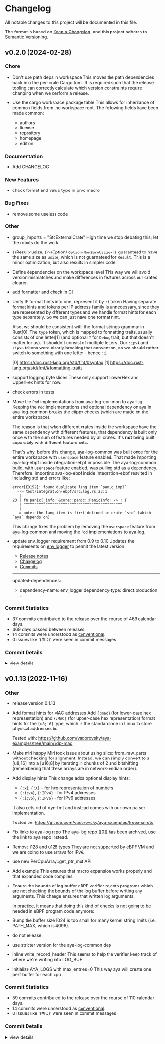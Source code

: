 # Changelog

All notable changes to this project will be documented in this file.

The format is based on [Keep a Changelog](https://keepachangelog.com/en/1.0.0/),
and this project adheres to [Semantic Versioning](https://semver.org/spec/v2.0.0.html).

## v0.2.0 (2024-02-28)

<csr-id-13b1fc63ef2ae083ba03ce9de24cb4f31f989d21/>
<csr-id-b3e7ef741c5b8d09fc7dc8302576f8174be75ff4/>
<csr-id-d16e607fd4b6258b516913071fdacafeb2bbbff9/>
<csr-id-ca3f70b16a705bf26d2ccc7ce754de403be36223/>
<csr-id-96fa08bd82233268154edf30b106876f5a4f0e30/>
<csr-id-c8bf646ef098a00bc5c6e1cb5ae35ffa6fb5eac5/>
<csr-id-84e5e2894f226f4b2c7cb637a6f44d5773b927e6/>
<csr-id-d9f966ec9e49f4439710559cac852bde62810975/>
<csr-id-e4537e389ad7ac6f09fc89349444e37fe01e4af4/>
<csr-id-5603d7248a51a16233c249b645e30ea3f6804744/>
<csr-id-1c8088b16cc255fc188b0b9a84b550a5c50a9003/>

### Chore

- <csr-id-13b1fc63ef2ae083ba03ce9de24cb4f31f989d21/> Don't use path deps in workspace
  This moves the path dependencies back into the per-crate Cargo.toml.
  It is required such that the release tooling can correctly calculate
  which version constraints require changing when we perform a release.
- <csr-id-b3e7ef741c5b8d09fc7dc8302576f8174be75ff4/> Use the cargo workspace package table
  This allows for inheritance of common fields from the workspace root.
  The following fields have been made common:

  - authors
  - license
  - repository
  - homepage
  - edition

### Documentation

- <csr-id-9abb7160e51dd18c509049b1371acd96515d8f04/> Add CHANGELOG

### New Features

- <csr-id-0970300d1f5659622fa55a18dd7681c608d75b0f/> check format and value type in proc macro

### Bug Fixes

- <csr-id-d999a95b410df79e1d9f6c27462e19a2cede06c2/> remove some useless code

### Other

- <csr-id-d16e607fd4b6258b516913071fdacafeb2bbbff9/> group_imports = "StdExternalCrate"
  High time we stop debating this; let the robots do the work.
- <csr-id-ca3f70b16a705bf26d2ccc7ce754de403be36223/> s/Result<usize, ()>/Option<NonZeroUsize>/
  `Option<NonZeroUsize>` is guaranteed to have the same size as `usize`,
  which is not guarnateed for `Result`. This is a minor optimization, but
  also results in simpler code.
- <csr-id-96fa08bd82233268154edf30b106876f5a4f0e30/> Define dependencies on the workspace level
  This way we will avoid version mismatches and make differences in
  features across our crates clearer.
- <csr-id-c8bf646ef098a00bc5c6e1cb5ae35ffa6fb5eac5/> add formatter and check in CI
- <csr-id-84e5e2894f226f4b2c7cb637a6f44d5773b927e6/> Unify IP format hints into one, repsesent it by `:i` token
  Having separate format hints and tokens per IP address family is
  unnecessary, since they are represented by different types and we handle
  format hints for each type separately. So we can just have one format
  hint.

  Also, we should be consistent with the format strings grammar in
  Rust[0]. The `type` token, which is mapped to formatting traits, usually
  consists of one letter[1] (and optional `?` for `Debug` trait, but that
  doesn't matter for us). It shouldn't consist of multiple letters. Our
  `:ipv4` and `:ipv6` tokens were clearly breaking that convention, so we
  should rather switch to something with one letter - hence `:i`.

  [0] https://doc.rust-lang.org/std/fmt/#syntax
  [1] https://doc.rust-lang.org/std/fmt/#formatting-traits

- <csr-id-d9f966ec9e49f4439710559cac852bde62810975/> support logging byte slices
  These only support LowerHex and UpperHex hints for now.
- <csr-id-e4537e389ad7ac6f09fc89349444e37fe01e4af4/> check errors in tests
- <csr-id-5603d7248a51a16233c249b645e30ea3f6804744/> Move the `Pod` implementations from aya-log-common to aya-log
  Keeping the `Pod` implementations and optional dependency on aya in
  aya-log-common breaks the clippy checks (which are made on the entire
  workspace).

  The reason is that when different crates inside the workspace have the
  same dependency with different features, that dependency is built only
  once with the sum of features needed by all crates. It's **not** being
  built separately with different feature sets.

  That's why, before this change, aya-log-common was built once for the
  entire workspace with `userspace` feature enabled. That made importing
  aya-log-ebpf inside integration-ebpf impossible. The aya-log-common
  build, with `userspace` feature enabled, was pulling std as a
  dependency. Therefore, importing aya-log-ebpf inside integration-ebpf
  resulted in including std and errors like:

  ```
  error[E0152]: found duplicate lang item `panic_impl`
    --> test/integration-ebpf/src/log.rs:23:1
     |
  23 | fn panic(_info: &core::panic::PanicInfo) -> ! {
     | ^^^^^^^^^^^^^^^^^^^^^^^^^^^^^^^^^^^^^^^^^^^^^
     |
     = note: the lang item is first defined in crate `std` (which `aya` depends on)
  ```

  This change fixes the problem by removing the `userspace` feature from
  aya-log-common and moving the `Pod` implementations to aya-log.

- <csr-id-1c8088b16cc255fc188b0b9a84b550a5c50a9003/> update env_logger requirement from 0.9 to 0.10
  Updates the requirements on [env_logger](https://github.com/rust-cli/env_logger) to permit the latest version.

  - [Release notes](https://github.com/rust-cli/env_logger/releases)
  - [Changelog](https://github.com/rust-cli/env_logger/blob/main/CHANGELOG.md)
  - [Commits](https://github.com/rust-cli/env_logger/compare/v0.9.0...v0.10.0)

  ***

  updated-dependencies:

  - dependency-name: env_logger
    dependency-type: direct:production
    ...

### Commit Statistics

<csr-read-only-do-not-edit/>

- 37 commits contributed to the release over the course of 469 calendar days.
- 469 days passed between releases.
- 14 commits were understood as [conventional](https://www.conventionalcommits.org).
- 0 issues like '(#ID)' were seen in commit messages

### Commit Details

<csr-read-only-do-not-edit/>

<details><summary>view details</summary>

- **Uncategorized** - Add CHANGELOG ([`9abb716`](https://github.com/aya-rs/aya/commit/9abb7160e51dd18c509049b1371acd96515d8f04)) - Release aya-log-common v0.1.14, aya-log v0.2.0 ([`c22a696`](https://github.com/aya-rs/aya/commit/c22a6963d44befb5591d4b21c09767c43935cb54)) - Release aya-obj v0.1.0, aya v0.12.0, safety bump aya-log v0.2.0 ([`0e99fa0`](https://github.com/aya-rs/aya/commit/0e99fa0f340b2fb2e0da3b330aa6555322a77eec)) - Don't use path deps in workspace ([`13b1fc6`](https://github.com/aya-rs/aya/commit/13b1fc63ef2ae083ba03ce9de24cb4f31f989d21)) - Merge pull request #882 from dave-tucker/metadata ([`0fadd69`](https://github.com/aya-rs/aya/commit/0fadd695377b8a3f0d9a3af3bc8140f0f1bed8d2)) - Use the cargo workspace package table ([`b3e7ef7`](https://github.com/aya-rs/aya/commit/b3e7ef741c5b8d09fc7dc8302576f8174be75ff4)) - Appease rustc dead_code lint ([`963dd13`](https://github.com/aya-rs/aya/commit/963dd1321925c95f80c8a2bf656b88a39497ca01)) - Merge pull request #797 from aya-rs/rustfmt-group-imports ([`373fb7b`](https://github.com/aya-rs/aya/commit/373fb7bf06ba80ee4c120d8c112f5e810204c472)) - Group_imports = "StdExternalCrate" ([`d16e607`](https://github.com/aya-rs/aya/commit/d16e607fd4b6258b516913071fdacafeb2bbbff9)) - Merge pull request #736 from aya-rs/logging-better ([`45df251`](https://github.com/aya-rs/aya/commit/45df2519b60613310e8827fbb4076f60c393c3bb)) - Merge pull request #735 from aya-rs/log-option-not-result ([`ecf0dd9`](https://github.com/aya-rs/aya/commit/ecf0dd973985bd442978b202d0fd6f75647cdda3)) - S/Result<usize, ()>/Option<NonZeroUsize>/ ([`ca3f70b`](https://github.com/aya-rs/aya/commit/ca3f70b16a705bf26d2ccc7ce754de403be36223)) - Remove pointless DefaultLogger ([`00d265c`](https://github.com/aya-rs/aya/commit/00d265c51b69e672457502593fbc63d0ac953e27)) - Merge pull request #667 from vadorovsky/workspace-dependencies ([`f554d42`](https://github.com/aya-rs/aya/commit/f554d421053bc34266afbf8e00b28705ab4b41d2)) - Define dependencies on the workspace level ([`96fa08b`](https://github.com/aya-rs/aya/commit/96fa08bd82233268154edf30b106876f5a4f0e30)) - Merge pull request #666 from aya-rs/toml-fmt ([`dc3b0b8`](https://github.com/aya-rs/aya/commit/dc3b0b87308fdac5ff8f472de9a5e849b52d9fee)) - Add formatter and check in CI ([`c8bf646`](https://github.com/aya-rs/aya/commit/c8bf646ef098a00bc5c6e1cb5ae35ffa6fb5eac5)) - Merge pull request #650 from aya-rs/test-cleanup ([`61608e6`](https://github.com/aya-rs/aya/commit/61608e64583f9dc599eef9b8db098f38a765b285)) - Remove "async" feature ([`fa91fb4`](https://github.com/aya-rs/aya/commit/fa91fb4f59be3505664f8088b6e3e8da2c372253)) - Unify IP format hints into one, repsesent it by `:i` token ([`84e5e28`](https://github.com/aya-rs/aya/commit/84e5e2894f226f4b2c7cb637a6f44d5773b927e6)) - Remove some useless code ([`d999a95`](https://github.com/aya-rs/aya/commit/d999a95b410df79e1d9f6c27462e19a2cede06c2)) - Check format and value type in proc macro ([`0970300`](https://github.com/aya-rs/aya/commit/0970300d1f5659622fa55a18dd7681c608d75b0f)) - Merge pull request #585 from probulate/tag-len-value ([`5165bf2`](https://github.com/aya-rs/aya/commit/5165bf2f99cdc228122bdab505c2059723e95a9f)) - Support logging byte slices ([`d9f966e`](https://github.com/aya-rs/aya/commit/d9f966ec9e49f4439710559cac852bde62810975)) - Aya-log, aya-log-common: economize bytes ([`a4a69a6`](https://github.com/aya-rs/aya/commit/a4a69a6bcfe87d3c066f2cc341b74039f53dcc9e)) - Check errors in tests ([`e4537e3`](https://github.com/aya-rs/aya/commit/e4537e389ad7ac6f09fc89349444e37fe01e4af4)) - Aya-log, aya-log-common: Remove duplicate struct ([`490d7d5`](https://github.com/aya-rs/aya/commit/490d7d587ad90b899aff2a30d65db8641ceb32df)) - Merge pull request #591 from vadorovsky/aya-log-impl-pod ([`3d3ce8b`](https://github.com/aya-rs/aya/commit/3d3ce8bfa2eff19706cc3d8e5f0ce9e81a520a78)) - Move the `Pod` implementations from aya-log-common to aya-log ([`5603d72`](https://github.com/aya-rs/aya/commit/5603d7248a51a16233c249b645e30ea3f6804744)) - Merge pull request #484 from vadorovsky/update-tokio ([`bea0e83`](https://github.com/aya-rs/aya/commit/bea0e83512cc6d45b3e4fb5c3f62432c434139b7)) - Update Tokio and inventory ([`dad75f4`](https://github.com/aya-rs/aya/commit/dad75f45ac357e86eebc92c4f95f6dd4e43d8496)) - Don't panic in init when bpf programs don't log ([`12927cf`](https://github.com/aya-rs/aya/commit/12927cf6992bc0f8b1e4221d48b34f4c0098b93d)) - Merge pull request #456 from dmitris/uninlined_format_args ([`16b029e`](https://github.com/aya-rs/aya/commit/16b029ed3708470afd2a6d67615b30c8d30b5059)) - Fix uninlined_format_args clippy issues ([`055d94f`](https://github.com/aya-rs/aya/commit/055d94f58be4f80ada416b99278a22f600c71285)) - Merge pull request #449 from aya-rs/dependabot/cargo/env_logger-0.10 ([`f9bef9f`](https://github.com/aya-rs/aya/commit/f9bef9f8c0d2c5b21809e037b8e9782f3c761df3)) - Update env_logger requirement from 0.9 to 0.10 ([`1c8088b`](https://github.com/aya-rs/aya/commit/1c8088b16cc255fc188b0b9a84b550a5c50a9003)) - Revert "aya-log, aya-log-common: temporarily revert to old map API so we can release" ([`0b41018`](https://github.com/aya-rs/aya/commit/0b41018ee27bfda9b1ea7dc422b34d3a08fc3fc6))
</details>

## v0.1.13 (2022-11-16)

<csr-id-832bdd280c19095d79ba2d27281c17f0b09adc15/>
<csr-id-2223ab828d6db40a85cff4737f6164ed8ee9e42d/>
<csr-id-b2924a3a264732e6de6898a1f03d7cb22d1d0dc5/>
<csr-id-83ec27f06b6859f455f2b2baf985b8fd3fb4adc5/>
<csr-id-b8b291c51ba1b43ff27c6aab6b55d6af77334aae/>
<csr-id-611f967cd14b90e187ca86735f2131fb87e89856/>
<csr-id-6aea88089087194c831b259a61eef5ccebcb45bc/>
<csr-id-5789585994776d18afa58f3bb816cfcb1367298e/>
<csr-id-628b473e0937eef94b0b337608a5d6c51ad2fd2a/>
<csr-id-70b4e681301eb23ca776cd703e11f19cc879ac69/>
<csr-id-d1a0ce51ee4e67cf9b03b695940f356ee950f8c2/>
<csr-id-c4d89fa13cb4e96a62ccd5cae7cf1834c3c582f6/>
<csr-id-bdb2750e66f922ebfbcba7250add38e2c932c293/>
<csr-id-7f8d7057df11f41d0869f7f713d121785934adca/>

### Other

- <csr-id-832bdd280c19095d79ba2d27281c17f0b09adc15/> release version 0.1.13
- <csr-id-2223ab828d6db40a85cff4737f6164ed8ee9e42d/> Add format hints for MAC addresses
  Add `{:mac}` (for lower-case hex representation) and `{:MAC}` (for
  upper-case hex representation) format hints for the `[u8; 6]` type,
  which is the standard one in Linux to store physical addresses in.

  Tested with: https://github.com/vadorovsky/aya-examples/tree/main/xdp-mac

- <csr-id-b2924a3a264732e6de6898a1f03d7cb22d1d0dc5/> Make miri happy
  Miri took issue about using slice::from_raw_parts without checking for
  alignment. Instead, we can simply convert to a [u8;16] into a [u16;8] by
  iterating in chunks of 2 and bitshifting (remembering that these arrays
  are in network-endian order).
- <csr-id-83ec27f06b6859f455f2b2baf985b8fd3fb4adc5/> Add display hints
  This change adds optional display hints:

  - `{:x}`, `{:X}` - for hex representation of numbers
  - `{:ipv4}`, `{:IPv4}` - for IPv4 addresses
  - `{:ipv6}`, `{:IPv6}` - for IPv6 addresses

  It also gets rid of dyn-fmt and instead comes with our own parser
  implementation.

  Tested on: https://github.com/vadorovsky/aya-examples/tree/main/tc

- <csr-id-b8b291c51ba1b43ff27c6aab6b55d6af77334aae/> Fix links to aya-log repo
  The aya-log repo ([0]) has been archived, use the link to
  aya repo instead.
- <csr-id-611f967cd14b90e187ca86735f2131fb87e89856/> Remove i128 and u128 types
  They are not supported by eBPF VM and we are going to use arrays for
  IPv6.
- <csr-id-6aea88089087194c831b259a61eef5ccebcb45bc/> use new PerCpuArray::get_ptr_mut API
- <csr-id-5789585994776d18afa58f3bb816cfcb1367298e/> Add example
  This ensures that macro expansion works properly and that expanded code
  compiles
- <csr-id-628b473e0937eef94b0b337608a5d6c51ad2fd2a/> Ensure the bounds of log buffer
  eBPF verifier rejects programs which are not checking the bounds of the
  log buffer before writing any arguments. This change ensures that
  written log arguments.

  In practice, it means that doing this kind of checks is not going to be
  needed in eBPF program code anymore:

- <csr-id-70b4e681301eb23ca776cd703e11f19cc879ac69/> Bump the buffer size
  1024 is too small for many kernel string limits (i.e. PATH_MAX, which is
  4096).
- <csr-id-d1a0ce51ee4e67cf9b03b695940f356ee950f8c2/> do not release
- <csr-id-c4d89fa13cb4e96a62ccd5cae7cf1834c3c582f6/> use stricter version for the aya-log-common dep
- <csr-id-bdb2750e66f922ebfbcba7250add38e2c932c293/> inline write_record_header
  This seems to help the verifier keep track of where we're writing into
  LOG_BUF
- <csr-id-7f8d7057df11f41d0869f7f713d121785934adca/> initialize AYA_LOGS with max_entries=0
  This way aya will create one perf buffer for each cpu

### Commit Statistics

<csr-read-only-do-not-edit/>

- 59 commits contributed to the release over the course of 110 calendar days.
- 14 commits were understood as [conventional](https://www.conventionalcommits.org).
- 0 issues like '(#ID)' were seen in commit messages

### Commit Details

<csr-read-only-do-not-edit/>

<details><summary>view details</summary>

- **Uncategorized** - Release version 0.1.13 ([`832bdd2`](https://github.com/aya-rs/aya/commit/832bdd280c19095d79ba2d27281c17f0b09adc15)) - Aya-log, aya-log-common: temporarily revert to old map API so we can release ([`0d040d2`](https://github.com/aya-rs/aya/commit/0d040d2290cc1513c979c95538210abd7ee59ebb)) - Merge pull request #436 from vadorovsky/aya-log-mac-addr ([`3adb9b0`](https://github.com/aya-rs/aya/commit/3adb9b049f493ec9b80fcf868a8eac3363d17844)) - Add format hints for MAC addresses ([`2223ab8`](https://github.com/aya-rs/aya/commit/2223ab828d6db40a85cff4737f6164ed8ee9e42d)) - Merge pull request #397 from astoycos/refactor-map-api2 ([`d6cb1a1`](https://github.com/aya-rs/aya/commit/d6cb1a16ad0f8df483e2234fb01ab55bdbeaa8b8)) - Make map APIs return an option ([`f3262e8`](https://github.com/aya-rs/aya/commit/f3262e87bd6ff895537df47fcf5d17c598e564cc)) - Core refactor of Map API ([`1aefa2e`](https://github.com/aya-rs/aya/commit/1aefa2e5e6d22a600cc7339d289d64ab06f842e3)) - Merge pull request #390 from dave-tucker/clippy-up ([`367ab20`](https://github.com/aya-rs/aya/commit/367ab203057329ea32eea34ddc97452e0c03fda6)) - Make miri happy ([`b2924a3`](https://github.com/aya-rs/aya/commit/b2924a3a264732e6de6898a1f03d7cb22d1d0dc5)) - Aya-log, aya-log-common: start next development iteration 0.1.12-dev.0 ([`6f0637a`](https://github.com/aya-rs/aya/commit/6f0637a6c8f3696b226558dc47b2dc2f6680e347)) - Aya-log, aya-log-common: release version 0.1.11 ([`ba927ac`](https://github.com/aya-rs/aya/commit/ba927ac20497fdfd0033fb48f4bfda3fc8dedf42)) - Add display hints ([`83ec27f`](https://github.com/aya-rs/aya/commit/83ec27f06b6859f455f2b2baf985b8fd3fb4adc5)) - Change from Rust edition 2018 to 2021 ([`944d6b8`](https://github.com/aya-rs/aya/commit/944d6b8a1647df36c17cd060b15c37ac9615f4a7)) - Merge pull request #361 from chenhengqi/fix-aya-log-links ([`632ea30`](https://github.com/aya-rs/aya/commit/632ea300ed8dcb3a277447a57b528b8d89b0c10a)) - Fix links to aya-log repo ([`b8b291c`](https://github.com/aya-rs/aya/commit/b8b291c51ba1b43ff27c6aab6b55d6af77334aae)) - Merge pull request #357 from vadorovsky/env_logger ([`3d5ab0b`](https://github.com/aya-rs/aya/commit/3d5ab0b17de0e4f1453a88ed00823d04db0845a6)) - Aya-log, test: Switch from simplelog to env_logger ([`3664e1e`](https://github.com/aya-rs/aya/commit/3664e1ea0d42985bd88129cfd338bacff2456398)) - Merge pull request #353 from vadorovsky/log-remove-u128 ([`d968094`](https://github.com/aya-rs/aya/commit/d968094b662be3449624420b76ea2dd239ef657b)) - Remove i128 and u128 types ([`611f967`](https://github.com/aya-rs/aya/commit/611f967cd14b90e187ca86735f2131fb87e89856)) - Merge pull request #350 from dave-tucker/monorepo ([`f37a514`](https://github.com/aya-rs/aya/commit/f37a51433ff5283205ba5d1e74cdc75fbdeea160)) - Re-organize into a single workspace ([`dc31e11`](https://github.com/aya-rs/aya/commit/dc31e11691bbb8ae916da9da873fdc37ff261c27)) - Fix the log buffer bounds ([`28abaec`](https://github.com/aya-rs/aya/commit/28abaece2af732cf2b2b2f8b12aeb02439e76d4c)) - Ensure log buffer bounds ([`2e07028`](https://github.com/aya-rs/aya/commit/2e0702854b0e2428f6b5b32678f5f79ca341c619)) - Use new PerCpuArray::get_ptr_mut API ([`6aea880`](https://github.com/aya-rs/aya/commit/6aea88089087194c831b259a61eef5ccebcb45bc)) - Aya-log, aya-log-common: start next development iteration 0.1.11-dev.0 ([`526493b`](https://github.com/aya-rs/aya/commit/526493b444ed91f1c315ace494b41b8f4178fe65)) - Aya-log, aya-log-common: release version 0.1.10 ([`3abd973`](https://github.com/aya-rs/aya/commit/3abd97307ef32bfbd384f38f7a0de40cc7afa0b1)) - Update aya requirement from 0.10.7 to 0.11.0 ([`060ba45`](https://github.com/aya-rs/aya/commit/060ba451535b1a90c2faaf2dcd634fa36e784efb)) - Add CI ([`0038b43`](https://github.com/aya-rs/aya/commit/0038b43627e6564b03d9837f535ec64ada6d70f2)) - Add vim/vscode rust-analyzer settings ([`c1bb790`](https://github.com/aya-rs/aya/commit/c1bb790c0d8d467ac41603b15b56823c7ba0f663)) - Add rustfmt.toml ([`3f00851`](https://github.com/aya-rs/aya/commit/3f0085195f178fdba6c214b4129f8321e612d4e7)) - Add example ([`5789585`](https://github.com/aya-rs/aya/commit/5789585994776d18afa58f3bb816cfcb1367298e)) - Add Tests ([`5d82d9a`](https://github.com/aya-rs/aya/commit/5d82d9a73e77d386c8be3dc3764b3dd361fcac71)) - Ensure the bounds of log buffer ([`628b473`](https://github.com/aya-rs/aya/commit/628b473e0937eef94b0b337608a5d6c51ad2fd2a)) - Bump the buffer size ([`70b4e68`](https://github.com/aya-rs/aya/commit/70b4e681301eb23ca776cd703e11f19cc879ac69)) - Aya-log, aya-log-common: start next development iteration 0.1.10-dev.0 ([`bd9a5c8`](https://github.com/aya-rs/aya/commit/bd9a5c8fdff9c20952137908388b1d833ab60fcc)) - Aya-log, aya-log-common: release version 0.1.9 ([`8bc1bbb`](https://github.com/aya-rs/aya/commit/8bc1bbb3abe588e89161e67ad013c34f1ec3ab6d)) - Add cargo-release config ([`a8d133f`](https://github.com/aya-rs/aya/commit/a8d133f6b0919bb7d8e821f1309ee264d8b03a71)) - Do not release ([`d1a0ce5`](https://github.com/aya-rs/aya/commit/d1a0ce51ee4e67cf9b03b695940f356ee950f8c2)) - Use stricter version for the aya-log-common dep ([`c4d89fa`](https://github.com/aya-rs/aya/commit/c4d89fa13cb4e96a62ccd5cae7cf1834c3c582f6)) - Inline write_record_header ([`bdb2750`](https://github.com/aya-rs/aya/commit/bdb2750e66f922ebfbcba7250add38e2c932c293)) - Update aya to 0.10.7 ([`81befa0`](https://github.com/aya-rs/aya/commit/81befa06610b9e771523bceee4871a704851b1f0)) - Format arguments in userspace ([`ca1fe7e`](https://github.com/aya-rs/aya/commit/ca1fe7e05f7b52c5e864680abeda29e640617d40)) - Don't recompute the record length ([`9b229d0`](https://github.com/aya-rs/aya/commit/9b229d00e110a5b3b610ad567f8d15682c0b78e1)) - Initialize AYA_LOGS with max_entries=0 ([`7f8d705`](https://github.com/aya-rs/aya/commit/7f8d7057df11f41d0869f7f713d121785934adca)) - Fix clippy warning ([`2800454`](https://github.com/aya-rs/aya/commit/2800454763f5f0250c46c87f9cfb2e3d1f5f0a7e)) - Add copy of README.md inside aya-log/ ([`8bde15d`](https://github.com/aya-rs/aya/commit/8bde15dad70016f6fb72a77906da341768d59720)) - Add missing manifest fields ([`5e18a71`](https://github.com/aya-rs/aya/commit/5e18a715b2d1cf153de96d9775dfea762c684258)) - (cargo-release) version 0.1.1 ([`31e71f8`](https://github.com/aya-rs/aya/commit/31e71f8db53454ce673bd9891be06fc002af5721)) - (cargo-release) version 0.1.1 ([`29955b2`](https://github.com/aya-rs/aya/commit/29955b22875b865f567079c76aeba70630fa42dd)) - Git add .cargo and xtask ([`6d14a16`](https://github.com/aya-rs/aya/commit/6d14a16d8ed54d90e9dfdbdca1fb2caf0a15c017)) - Update to aya 0.10.5 ([`cced3da`](https://github.com/aya-rs/aya/commit/cced3da5c8ff45df0596e25123071a4a761286d6)) - Simplify BpfLogger::init ([`9ab9c80`](https://github.com/aya-rs/aya/commit/9ab9c80183edcb23297a644d0e63f7c1f28cd968)) - Minor tweaks to make the verifier's job easier ([`2ac4334`](https://github.com/aya-rs/aya/commit/2ac433449cdea32f10c8fc88218799995946032d)) - Switch to aya-ufmt ([`b14d4ba`](https://github.com/aya-rs/aya/commit/b14d4bab2fac894d4e47838d7de8a9b63a5ac4c2)) - Use aya_ebpf::maps::PerfEventByteArray to output logs ([`22d8f86`](https://github.com/aya-rs/aya/commit/22d8f86fbb10ec5e71bca750119f93eb5ba171e5)) - Use aya_log_ebpf::ufmt instead of ::ufmt ([`741957f`](https://github.com/aya-rs/aya/commit/741957f94598d149960a5296b2010a07ffac02e5)) - Add ufmt to readme ([`0d7ac3e`](https://github.com/aya-rs/aya/commit/0d7ac3eb3ee58bd4ba10af9c49f7c9ef80e09143)) - Update readme ([`5df853c`](https://github.com/aya-rs/aya/commit/5df853cfb030c3a37a066b892623546a77c97db2)) - Initial commit ([`b29a061`](https://github.com/aya-rs/aya/commit/b29a061bce99d06971dc977ddc075cbf653971d4))
</details>
